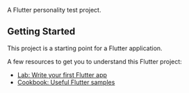 A Flutter personality test project.

## Getting Started

This project is a starting point for a Flutter application.

A few resources to get you to understand this Flutter project:

- [Lab: Write your first Flutter app](https://flutter.dev/docs/get-started/codelab)
- [Cookbook: Useful Flutter samples](https://flutter.dev/docs/cookbook)
